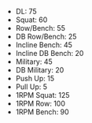 * DL: 75
*  Squat: 60
*  Row/Bench: 55
*  DB Row/Bench: 25
*  Incline Bench: 45
*  Incline DB Bench: 20
*  Military: 45
*  DB Military: 20
*  Push Up: 15
*  Pull Up: 5
*  1RPM Squat: 125
*  1RPM Row: 100
*  1RPM Bench: 90
